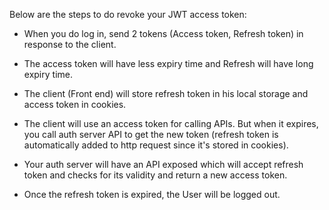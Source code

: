 Below are the steps to do revoke your JWT access token:

- When you do log in, send 2 tokens (Access token, Refresh token) in response to the client.
  
- The access token will have less expiry time and Refresh will have long expiry time.
  
- The client (Front end) will store refresh token in his local storage and access token in cookies.
  
- The client will use an access token for calling APIs. But when it expires, you call auth server API to get the new token (refresh token is automatically added to http request since it's stored in cookies).
  
- Your auth server will have an API exposed which will accept refresh token and checks for its validity and return a new access token.
  
- Once the refresh token is expired, the User will be logged out.